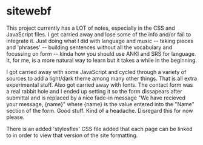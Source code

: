 # sitewebf

This project currently has a LOT of notes, especially in the CSS and JavaScript files. I get carried away and lose some of the info and/or fail to integrate it. Just doing what I did with language and music -- taking pieces and 'phrases' -- building sentences without all the vocabulary and focussing on form -- kinda how you should use ANKI and SRS for language. It, for me, is a more natural way to learn but it takes a while in the beginning. 

I got carried away with some JavaScript and cycled through a variety of sources to add a light/dark theme among many other things. That is all extra experimental stuff.
Also got carried away with fonts. The contact form was a real rabbit hole and I ended up setting it so the form dissapears after submittal and is replaced by a nice fade-in message "We have recieved your message, {name}" where {name} is the value entered into the "Name" section of the form. 
Good stuff. Kind of a headache. Disregard this for now please.

There is an added 'stylesflex' CSS file added that each page can be linked to in order to view that version of the site formatting.
